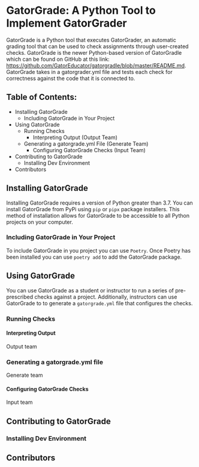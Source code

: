 # GatorGrade: A Python Tool to Implement GatorGrader

GatorGrade is a Python tool that executes GatorGrader, an automatic grading tool that can be used to check assignments through user-created checks. GatorGrade is the newer Python-based version of GatorGradle which can be found on GitHub at this link: https://github.com/GatorEducator/gatorgradle/blob/master/README.md. GatorGrade takes in a gatorgrader.yml file and tests each check for correctness against the code that it is connected to.

## Table of Contents:

- Installing GatorGrade
    - Including GatorGrade in Your Project
- Using GatorGrade
    - Running Checks
        - Interpreting Output (Output Team)
    - Generating a gatorgrade.yml File (Generate Team)
        - Configuring GatorGrade Checks (Input Team)
- Contributing to GatorGrade
    - Installing Dev Environment
- Contributors

## Installing GatorGrade

Installing GatorGrade requires a version of Python greater than 3.7. You can install GatorGrade from PyPi using `pip` or `pipx` package installers. This method of installation allows for GatorGrade to be accessible to all Python projects on your computer. 

### Including GatorGrade in Your Project

To include GatorGrade in you project you can use `Poetry`. Once Poetry has been installed you can use `poetry add` to add the GatorGrade package.

## Using GatorGrade

You can use GatorGrade as a student or instructor to run a series of pre-prescribed checks against a project. Additionally, instructors can use GatorGrade to to generate a `gatorgrade.yml` file that configures the checks.

### Running Checks

#### Interpreting Output 
Output team

### Generating a gatorgrade.yml file
Generate team

#### Configuring GatorGrade Checks
Input team

## Contributing to GatorGrade

### Installing Dev Environment

## Contributors


